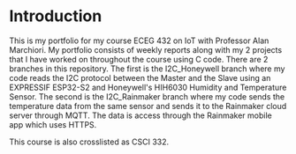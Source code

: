 # Introduction 
This is my portfolio for my course ECEG 432 on IoT with Professor Alan Marchiori. My portfolio consists of weekly reports along with my 2 projects that I have worked on throughout the course using C code. There are 2 branches in this repository. The first is the I2C_Honeywell branch where my code reads the I2C protocol between the Master and the Slave using an EXPRESSIF ESP32-S2 and Honeywell's HIH6030 Humidity and Temperature Sensor. The second is the I2C_Rainmaker branch where my code sends the temperature data from the same sensor and sends it to the Rainmaker cloud server through MQTT. The data is access through the Rainmaker mobile app which uses HTTPS.  

This course is also crosslisted as CSCI 332.
